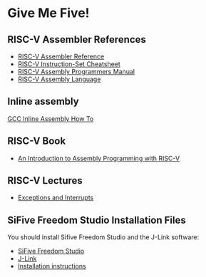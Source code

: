 # Give Me Five!

## RISC-V Assembler References

- [RISC-V Assembler Reference](https://website-name.com](https://michaeljclark.github.io/asm.html)https://michaeljclark.github.io/asm.html)  
- [RISC-V Instruction-Set Cheatsheet](https://itnext.io/risc-v-instruction-set-cheatsheet-70961b4bbe8)  
- [RISC-V Assembly Programmers Manual](https://github.com/riscv-non-isa/riscv-asm-manual/blob/master/riscv-asm.md)  
- [RISC-V Assembly Language](https://web.eecs.utk.edu/~smarz1/courses/ece356/notes/assembly/)

## Inline assembly
[GCC Inline Assembly How To](https://www.ibiblio.org/gferg/ldp/GCC-Inline-Assembly-HOWTO.html)

## RISC-V Book
- [An Introduction to Assembly Programming with RISC-V](https://riscv-programming.org/book/riscv-book.html)

## RISC-V Lectures

- [Exceptions and Interrupts](https://andrewt0301.github.io/hse-acos-course/part1ca/11_Exceptions/lecture.html)

## SiFive Freedom Studio Installation Files

You should install Sifive Freedom Studio and the J-Link software:  

- [SiFive Freedom Studio](https://unilj-my.sharepoint.com/:f:/g/personal/bulic_fri1_uni-lj_si/Epy-EtAoxldOrquUyyTyBAgB6Ai1G9XNwhcbziRiY5xjEw?e=Xuenld)
- [J-Link](https://www.segger.com/downloads/jlink/)
- [Installation instructions](https://static.dev.sifive.com/dev-tools/FreedomStudio/2019.08/freedom-studio-manual-4.7.2-2019-08-1.pdf)





